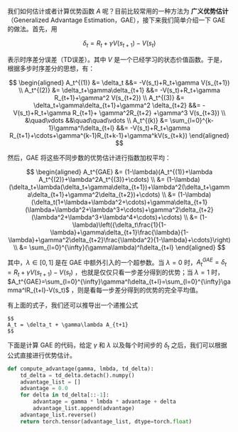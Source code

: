 
我们如何估计或者计算优势函数 $A$ 呢？目前比较常用的一种方法为 **广义优势估计**（Generalized Advantage Estimation，GAE），接下来我们简单介绍一下 $\text{GAE}$ 的做法。首先，用

$$
\delta_t=R_t+\gamma V(s_{t+1})-V(s_t)
$$

表示时序差分误差（TD误差）。其中 $V$ 是一个已经学习的状态价值函数。于是，根据多步时序差分的思想，有：

$$
\begin{aligned}
A_t^{(1)} &= \delta_t &&= -V(s_t)+R_t+\gamma V(s_{t+1}) \\
A_t^{(2)} &= \delta_t+\gamma\delta_{t+1} &&= -V(s_t)+R_t+\gamma R_{t+1}+\gamma^2 V(s_{t+2}) \\
A_t^{(3)} &= \delta_t+\gamma\delta_{t+1}+\gamma^2 \delta_{t+2} &&= -V(s_t)+R_t+\gamma R_{t+1}+ \gamma^2R_{t+2} +\gamma^3 V(s_{t+3}) \\
&\quad\vdots &&\quad\quad\vdots \\
A_t^{(k)} &= \sum_{l=0}^{k-1}\gamma^l\delta_{t+l} &&= -V(s_t)+R_t+\gamma R_{t+1}+\cdots+\gamma^{k-1}R_{t+k-1}+\gamma^kV(s_{t+k})
\end{aligned}
$$

然后，GAE 将这些不同步数的优势估计进行指数加权平均：

$$
\begin{aligned}
A_t^{GAE} &= (1-\lambda)(A_t^{(1)}+\lambda A_t^{(2)}+\lambda^2A_t^{(3)}+\cdots) \\
&= (1-\lambda)(\delta_t+\lambda(\delta_t+\gamma\delta_{t+1})+\lambda^2(\delta_t+\gamma\delta_{t+1}+\gamma^2\delta_{t+2})+\cdots) \\
&= (1-\lambda)(\delta_t(1+\lambda+\lambda^2+\cdots)+\gamma\delta_{t+1}(\lambda+\lambda^2+\lambda^3+\cdots)+\gamma^2\delta_{t+2}(\lambda^2+\lambda^3+\lambda^4+\cdots)+\cdots) \\
&= (1-\lambda)\left({\delta_t\frac{1}{1-\lambda}+\gamma\delta_{t+1}\frac{\lambda}{1-\lambda}+\gamma^2\delta_{t+2}\frac{\lambda^2}{1-\lambda}+\cdots}\right) \\
&= \sum_{l=0}^{\infty}(\gamma\lambda)^l\delta_{t+l}
\end{aligned}
$$

其中，$\lambda\in [0,1]$ 是在 GAE 中额外引入的一个超参数。当 $\lambda=0$ 时，$A_t^{GAE}=\delta_t=R_t+\gamma V(s_{t+1})-V(s_t)$ ，也就是仅仅只看一步差分得到的优势；当 $\lambda=1$ 时，$A_t^{GAE}=\sum_{l=0}^{\infty}\gamma^l\delta_{t+l}=\sum_{l=0}^{\infty}\gamma^lR_{t+l}-V(s_t)$ ，则是看每一步差分得到的优势的完全平均值。

有上面的式子，我们还可以推导出一个递推公式

```ad-note
$$
A_t = \delta_t + \gamma\lambda A_{t+1}
$$
```

下面是计算 GAE 的代码，给定 $\gamma$ 和 $\lambda$ 以及每个时间步的 $\delta_t$ 之后，我们可以根据公式直接进行优势估计。

```python
def compute_advantage(gamma, lmbda, td_delta):
    td_delta = td_delta.detach().numpy()
    advantage_list = []
    advantage = 0.0
    for delta in td_delta[::-1]:
        advantage = gamma * lmbda * advantage + delta
        advantage_list.append(advantage)
    advantage_list.reverse()
    return torch.tensor(advantage_list, dtype=torch.float)
```

